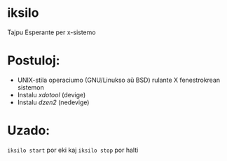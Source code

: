 # iksilo
Tajpu Esperante per x-sistemo

# Postuloj:
- UNIX-stila operaciumo (GNU/Linukso aŭ BSD) rulante X fenestrokrean sistemon
- Instalu *xdotool* (devige)
- Instalu *dzen2* (nedevige)

# Uzado:
`iksilo start` por eki kaj `iksilo stop` por halti

